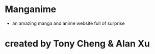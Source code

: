 # Manganime

- an amazing manga and anime website full of surprise

# created by Tony Cheng & Alan Xu